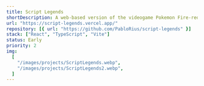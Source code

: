 ```yaml
---
title: Script Legends
shortDescription: A web-based version of the videogame Pokemon Fire-red. (Very early-stage)
url: "https://script-legends.vercel.app/"
repository: [{ url: "https://github.com/PabloRius/script-legends" }]
stack: ["React", "TypeScript", "Vite"]
status: Early
priority: 2
img:
  [
    "/images/projects/ScriptLegends.webp",
    "/images/projects/ScriptLegends2.webp",
  ]
---
```

